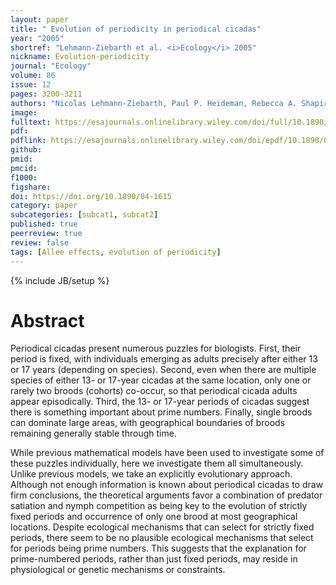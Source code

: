 ```yaml
---
layout: paper
title: " Evolution of periodicity in periodical cicadas"
year: "2005"
shortref: "Lehmann-Ziebarth et al. <i>Ecology</i> 2005"
nickname: Evolution-periodicity
journal: "Ecology"
volume: 86
issue: 12
pages: 3200-3211
authors: "Nicolas Lehmann-Ziebarth, Paul P. Heideman, Rebecca A. Shapiro, Sonia L. Stoddart, Chien Ching, Lilian C. Hsiao, Gordon R. Stephenson, Paul A. Milewski, and Anthony R. Ives"
image:
fulltext: https://esajournals.onlinelibrary.wiley.com/doi/full/10.1890/04-1615
pdf: 
pdflink: https://esajournals.onlinelibrary.wiley.com/doi/epdf/10.1890/04-1615
github: 
pmid: 
pmcid: 
f1000: 
figshare: 
doi: https://doi.org/10.1890/04-1615
category: paper
subcategories: [subcat1, subcat2] 
published: true
peerreview: true
review: false
tags: [Allee effects, evolution of periodicity]
---
```

{% include JB/setup %}

# Abstract 

Periodical cicadas present numerous puzzles for biologists. First, their period is fixed, with individuals emerging as adults precisely after either 13 or 17 years (depending on species). Second, even when there are multiple species of either 13- or 17-year cicadas at the same location, only one or rarely two broods (cohorts) co-occur, so that periodical cicada adults appear episodically. Third, the 13- or 17-year periods of cicadas suggest there is something important about prime numbers. Finally, single broods can dominate large areas, with geographical boundaries of broods remaining generally stable through time.

While previous mathematical models have been used to investigate some of these puzzles individually, here we investigate them all simultaneously. Unlike previous models, we take an explicitly evolutionary approach. Although not enough information is known about periodical cicadas to draw firm conclusions, the theoretical arguments favor a combination of predator satiation and nymph competition as being key to the evolution of strictly fixed periods and occurrence of only one brood at most geographical locations. Despite ecological mechanisms that can select for strictly fixed periods, there seem to be no plausible ecological mechanisms that select for periods being prime numbers. This suggests that the explanation for prime-numbered periods, rather than just fixed periods, may reside in physiological or genetic mechanisms or constraints.
